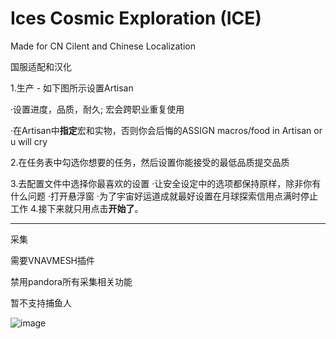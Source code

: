 # Ices Cosmic Exploration (ICE)
Made for CN Cilent and Chinese Localization

国服适配和汉化

1.生产 - 如下图所示设置Artisan

·设置进度，品质，耐久; 宏会跨职业重复使用

·在Artisan中<b>指定</b>宏和实物，否则你会后悔的ASSIGN macros/food in Artisan or u will cry

2.在任务表中勾选你想要的任务，然后设置你能接受的最低品质提交品质

3.去配置文件中选择你最喜欢的设置
·让安全设定中的选项都保持原样，除非你有什么问题
·打开悬浮窗
·为了宇宙好运道成就最好设置在月球探索信用点满时停止工作
4.接下来就只用点击<b>开始了</b>。
***
采集

需要VNAVMESH插件

禁用pandora所有采集相关功能

暂不支持捕鱼人

![image](https://github.com/user-attachments/assets/2f2f6d09-1836-4f97-98d8-75568ae027b8)
